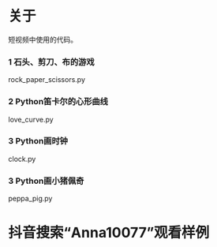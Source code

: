 # 关于
短视频中使用的代码。

### 1 石头、剪刀、布的游戏
rock_paper_scissors.py


### 2 Python笛卡尔的心形曲线
love_curve.py

### 3 Python画时钟
clock.py

### 3 Python画小猪佩奇
peppa_pig.py

# 抖音搜索“Anna10077”观看样例




